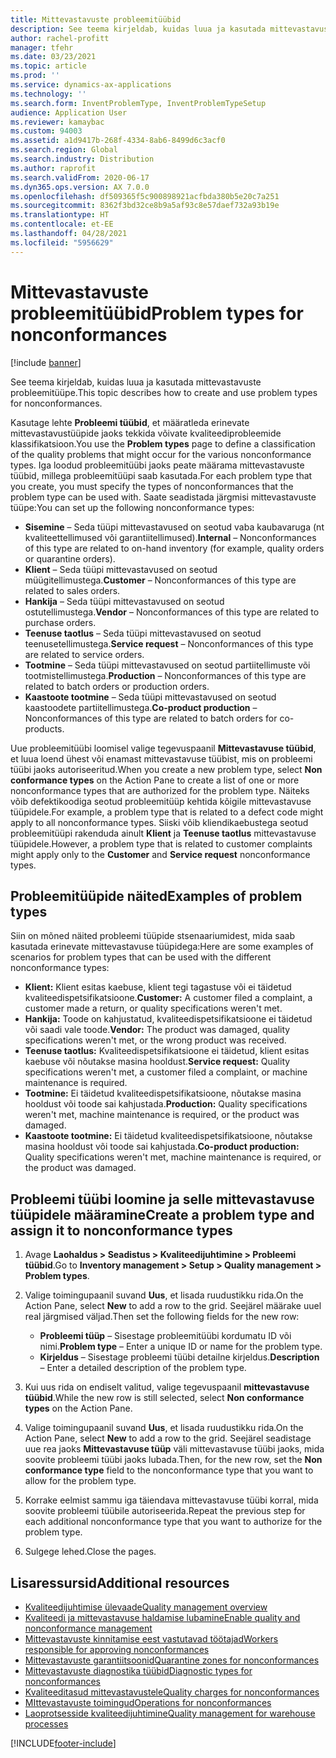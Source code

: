 ```yaml
---
title: Mittevastavuste probleemitüübid
description: See teema kirjeldab, kuidas luua ja kasutada mittevastavuste probleemitüüpe.
author: rachel-profitt
manager: tfehr
ms.date: 03/23/2021
ms.topic: article
ms.prod: ''
ms.service: dynamics-ax-applications
ms.technology: ''
ms.search.form: InventProblemType, InventProblemTypeSetup
audience: Application User
ms.reviewer: kamaybac
ms.custom: 94003
ms.assetid: a1d9417b-268f-4334-8ab6-8499d6c3acf0
ms.search.region: Global
ms.search.industry: Distribution
ms.author: raprofit
ms.search.validFrom: 2020-06-17
ms.dyn365.ops.version: AX 7.0.0
ms.openlocfilehash: df509365f5c900898921acfbda380b5e20c7a251
ms.sourcegitcommit: 8362f3bd32ce8b9a5af93c8e57daef732a93b19e
ms.translationtype: HT
ms.contentlocale: et-EE
ms.lasthandoff: 04/28/2021
ms.locfileid: "5956629"
---
```

# <a name="problem-types-for-nonconformances"></a><span data-ttu-id="79acc-103">Mittevastavuste probleemitüübid</span><span class="sxs-lookup"><span data-stu-id="79acc-103">Problem types for nonconformances</span></span>

[!include [banner](../includes/banner.md)]

<span data-ttu-id="79acc-104">See teema kirjeldab, kuidas luua ja kasutada mittevastavuste probleemitüüpe.</span><span class="sxs-lookup"><span data-stu-id="79acc-104">This topic describes how to create and use problem types for nonconformances.</span></span>

<span data-ttu-id="79acc-105">Kasutage lehte **Probleemi tüübid**, et määratleda erinevate mittevastavustüüpide jaoks tekkida võivate kvaliteediprobleemide klassifikatsioon.</span><span class="sxs-lookup"><span data-stu-id="79acc-105">You use the **Problem types** page to define a classification of the quality problems that might occur for the various nonconformance types.</span></span> <span data-ttu-id="79acc-106">Iga loodud probleemitüübi jaoks peate määrama mittevastavuste tüübid, millega probleemitüüpi saab kasutada.</span><span class="sxs-lookup"><span data-stu-id="79acc-106">For each problem type that you create, you must specify the types of nonconformances that the problem type can be used with.</span></span> <span data-ttu-id="79acc-107">Saate seadistada järgmisi mittevastavuste tüüpe:</span><span class="sxs-lookup"><span data-stu-id="79acc-107">You can set up the following nonconformance types:</span></span>

- <span data-ttu-id="79acc-108">**Sisemine** – Seda tüüpi mittevastavused on seotud vaba kaubavaruga (nt kvaliteettellimused või garantiitellimused).</span><span class="sxs-lookup"><span data-stu-id="79acc-108">**Internal** – Nonconformances of this type are related to on-hand inventory (for example, quality orders or quarantine orders).</span></span>
- <span data-ttu-id="79acc-109">**Klient** – Seda tüüpi mittevastavused on seotud müügitellimustega.</span><span class="sxs-lookup"><span data-stu-id="79acc-109">**Customer** – Nonconformances of this type are related to sales orders.</span></span>
- <span data-ttu-id="79acc-110">**Hankija** – Seda tüüpi mittevastavused on seotud ostutellimustega.</span><span class="sxs-lookup"><span data-stu-id="79acc-110">**Vendor** – Nonconformances of this type are related to purchase orders.</span></span>
- <span data-ttu-id="79acc-111">**Teenuse taotlus** – Seda tüüpi mittevastavused on seotud teenusetellimustega.</span><span class="sxs-lookup"><span data-stu-id="79acc-111">**Service request** – Nonconformances of this type are related to service orders.</span></span>
- <span data-ttu-id="79acc-112">**Tootmine** – Seda tüüpi mittevastavused on seotud partiitellimuste või tootmistellimustega.</span><span class="sxs-lookup"><span data-stu-id="79acc-112">**Production** – Nonconformances of this type are related to batch orders or production orders.</span></span>
- <span data-ttu-id="79acc-113">**Kaastoote tootmine** – Seda tüüpi mittevastavused on seotud kaastoodete partiitellimustega.</span><span class="sxs-lookup"><span data-stu-id="79acc-113">**Co-product production** – Nonconformances of this type are related to batch orders for co-products.</span></span>

<span data-ttu-id="79acc-114">Uue probleemitüübi loomisel valige tegevuspaanil **Mittevastavuse tüübid**, et luua loend ühest või enamast mittevastavuse tüübist, mis on probleemi tüübi jaoks autoriseeritud.</span><span class="sxs-lookup"><span data-stu-id="79acc-114">When you create a new problem type, select **Non conformance types** on the Action Pane to create a list of one or more nonconformance types that are authorized for the problem type.</span></span> <span data-ttu-id="79acc-115">Näiteks võib defektikoodiga seotud probleemitüüp kehtida kõigile mittevastavuse tüüpidele.</span><span class="sxs-lookup"><span data-stu-id="79acc-115">For example, a problem type that is related to a defect code might apply to all nonconformance types.</span></span> <span data-ttu-id="79acc-116">Siiski võib kliendikaebustega seotud probleemitüüpi rakenduda ainult **Klient** ja **Teenuse taotlus** mittevastavuse tüüpidele.</span><span class="sxs-lookup"><span data-stu-id="79acc-116">However, a problem type that is related to customer complaints might apply only to the **Customer** and **Service request** nonconformance types.</span></span>

## <a name="examples-of-problem-types"></a><span data-ttu-id="79acc-117">Probleemitüüpide näited</span><span class="sxs-lookup"><span data-stu-id="79acc-117">Examples of problem types</span></span>

<span data-ttu-id="79acc-118">Siin on mõned näited probleemi tüüpide stsenaariumidest, mida saab kasutada erinevate mittevastavuse tüüpidega:</span><span class="sxs-lookup"><span data-stu-id="79acc-118">Here are some examples of scenarios for problem types that can be used with the different nonconformance types:</span></span>

- <span data-ttu-id="79acc-119">**Klient:** Klient esitas kaebuse, klient tegi tagastuse või ei täidetud kvaliteedispetsifikatsioone.</span><span class="sxs-lookup"><span data-stu-id="79acc-119">**Customer:** A customer filed a complaint, a customer made a return, or quality specifications weren't met.</span></span>
- <span data-ttu-id="79acc-120">**Hankija:** Toode on kahjustatud, kvaliteedispetsifikatsioone ei täidetud või saadi vale toode.</span><span class="sxs-lookup"><span data-stu-id="79acc-120">**Vendor:** The product was damaged, quality specifications weren't met, or the wrong product was received.</span></span>
- <span data-ttu-id="79acc-121">**Teenuse taotlus:** Kvaliteedispetsifikatsioone ei täidetud, klient esitas kaebuse või nõutakse masina hooldust.</span><span class="sxs-lookup"><span data-stu-id="79acc-121">**Service request:** Quality specifications weren't met, a customer filed a complaint, or machine maintenance is required.</span></span>
- <span data-ttu-id="79acc-122">**Tootmine:** Ei täidetud kvaliteedispetsifikatsioone, nõutakse masina hooldust või toode sai kahjustada.</span><span class="sxs-lookup"><span data-stu-id="79acc-122">**Production:** Quality specifications weren't met, machine maintenance is required, or the product was damaged.</span></span>
- <span data-ttu-id="79acc-123">**Kaastoote tootmine:** Ei täidetud kvaliteedispetsifikatsioone, nõutakse masina hooldust või toode sai kahjustada.</span><span class="sxs-lookup"><span data-stu-id="79acc-123">**Co-product production:** Quality specifications weren't met, machine maintenance is required, or the product was damaged.</span></span>

## <a name="create-a-problem-type-and-assign-it-to-nonconformance-types"></a><span data-ttu-id="79acc-124">Probleemi tüübi loomine ja selle mittevastavuse tüüpidele määramine</span><span class="sxs-lookup"><span data-stu-id="79acc-124">Create a problem type and assign it to nonconformance types</span></span>

1. <span data-ttu-id="79acc-125">Avage **Laohaldus \> Seadistus \> Kvaliteedijuhtimine \> Probleemi tüübid**.</span><span class="sxs-lookup"><span data-stu-id="79acc-125">Go to **Inventory management \> Setup \> Quality management \> Problem types**.</span></span>
1. <span data-ttu-id="79acc-126">Valige toimingupaanil suvand **Uus**, et lisada ruudustikku rida.</span><span class="sxs-lookup"><span data-stu-id="79acc-126">On the Action Pane, select **New** to add a row to the grid.</span></span> <span data-ttu-id="79acc-127">Seejärel määrake uuel real järgmised väljad.</span><span class="sxs-lookup"><span data-stu-id="79acc-127">Then set the following fields for the new row:</span></span>

    - <span data-ttu-id="79acc-128">**Probleemi tüüp** – Sisestage probleemitüübi kordumatu ID või nimi.</span><span class="sxs-lookup"><span data-stu-id="79acc-128">**Problem type** – Enter a unique ID or name for the problem type.</span></span>
    - <span data-ttu-id="79acc-129">**Kirjeldus** – Sisestage probleemi tüübi detailne kirjeldus.</span><span class="sxs-lookup"><span data-stu-id="79acc-129">**Description** – Enter a detailed description of the problem type.</span></span>

1. <span data-ttu-id="79acc-130">Kui uus rida on endiselt valitud, valige tegevuspaanil **mittevastavuse tüübid**.</span><span class="sxs-lookup"><span data-stu-id="79acc-130">While the new row is still selected, select **Non conformance types** on the Action Pane.</span></span>
1. <span data-ttu-id="79acc-131">Valige toimingupaanil suvand **Uus**, et lisada ruudustikku rida.</span><span class="sxs-lookup"><span data-stu-id="79acc-131">On the Action Pane, select **New** to add a row to the grid.</span></span> <span data-ttu-id="79acc-132">Seejärel seadistage uue rea jaoks **Mittevastavuse tüüp** väli mittevastavuse tüübi jaoks, mida soovite probleemi tüübi jaoks lubada.</span><span class="sxs-lookup"><span data-stu-id="79acc-132">Then, for the new row, set the **Non conformance type** field to the nonconformance type that you want to allow for the problem type.</span></span>
1. <span data-ttu-id="79acc-133">Korrake eelmist sammu iga täiendava mittevastavuse tüübi korral, mida soovite probleemi tüübile autoriseerida.</span><span class="sxs-lookup"><span data-stu-id="79acc-133">Repeat the previous step for each additional nonconformance type that you want to authorize for the problem type.</span></span>
1. <span data-ttu-id="79acc-134">Sulgege lehed.</span><span class="sxs-lookup"><span data-stu-id="79acc-134">Close the pages.</span></span>

## <a name="additional-resources"></a><span data-ttu-id="79acc-135">Lisaressursid</span><span class="sxs-lookup"><span data-stu-id="79acc-135">Additional resources</span></span>

- [<span data-ttu-id="79acc-136">Kvaliteedijuhtimise ülevaade</span><span class="sxs-lookup"><span data-stu-id="79acc-136">Quality management overview</span></span>](quality-management-processes.md)
- [<span data-ttu-id="79acc-137">Kvaliteedi ja mittevastavuse haldamise lubamine</span><span class="sxs-lookup"><span data-stu-id="79acc-137">Enable quality and nonconformance management</span></span>](enable-quality-management.md)
- [<span data-ttu-id="79acc-138">Mittevastavuste kinnitamise eest vastutavad töötajad</span><span class="sxs-lookup"><span data-stu-id="79acc-138">Workers responsible for approving nonconformances</span></span>](quality-responsible-workers.md)
- [<span data-ttu-id="79acc-139">Mittevastavuste garantiitsoonid</span><span class="sxs-lookup"><span data-stu-id="79acc-139">Quarantine zones for nonconformances</span></span>](quality-quarantine-zones.md)
- [<span data-ttu-id="79acc-140">Mittevastavuste diagnostika tüübid</span><span class="sxs-lookup"><span data-stu-id="79acc-140">Diagnostic types for nonconformances</span></span>](quality-diagnostic-types.md)
- [<span data-ttu-id="79acc-141">Kvaliteeditasud mittevastavustele</span><span class="sxs-lookup"><span data-stu-id="79acc-141">Quality charges for nonconformances</span></span>](quality-charges.md)
- [<span data-ttu-id="79acc-142">MIttevastavuste toimingud</span><span class="sxs-lookup"><span data-stu-id="79acc-142">Operations for nonconformances</span></span>](quality-operations.md)
- [<span data-ttu-id="79acc-143">Laoprotsesside kvaliteedijuhtimine</span><span class="sxs-lookup"><span data-stu-id="79acc-143">Quality management for warehouse processes</span></span>](quality-management-for-warehouses-processes.md)

[!INCLUDE[footer-include](../../includes/footer-banner.md)]
